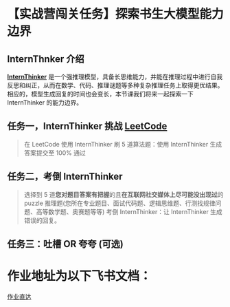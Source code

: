 # 【实战营闯关任务】探索书生大模型能力边界

## **InternThnker 介绍**

**[InternThinker](https://internlm-chat.intern-ai.org.cn/suggestion/EgnlD_MoQjMCqKxR_zpDDopPQh1Z89ONciSGUKmgFFA=/3)** 是一个强推理模型，具备长思维能力，并能在推理过程中进行自我反思和纠正，从而在数学、代码、推理谜题等多种复杂推理任务上取得更优结果。相应的，模型生成回复的时间也会变长，本节课我们将来一起探索一下 InternThinker 的能力边界。



## 任务一，**InternThinker 挑战** **[LeetCode](https://leetcode.cn/)**

> 在 LeetCode 使用 InternThinker 刷 5 道算法题：使用 InternThinker 生成答案提交至 100% 通过

## 任务二，**考倒 InternThinker**

> 选择到 5 道**您对题目答案有把握**的且**在互联网社交媒体上尽可能没出现过**的 puzzle 推理题(您所在专业题目、面试代码题、逻辑思维题、行测找规律问题、高等数学题、奥赛题等等) 考倒 InternThinker：让 InternThinker 生成错误的回复。

## 任务三：吐槽 OR 夸夸 (可选)



# 作业地址为以下飞书文档：

[作业直达](https://yuzq0d0j65.feishu.cn/docx/IDbvdEvoPozilxxEK13cSQHqnWg?from=from_copylink)

